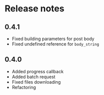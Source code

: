 # Release notes

## 0.4.1
 - Fixed building parameters for post body
 - Fixed undefined reference for `body_string`

## 0.4.0
 - Added progress callback
 - Added batch request
 - Fixed files downloading
 - Refactoring